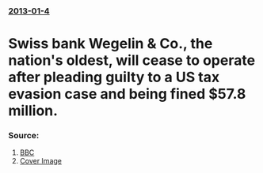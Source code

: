 ### [2013-01-4](/news/2013/01/4/index.md)

# Swiss bank Wegelin & Co., the nation's oldest, will cease to operate after pleading guilty to a US tax evasion case and being fined $57.8 million. 




### Source:

1. [BBC](http://www.bbc.co.uk/news/business-20907359)
1. [Cover Image](http://ichef.bbci.co.uk/news/1024/media/images/65072000/jpg/_65072364_wegelin.jpg)
